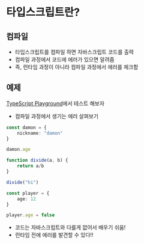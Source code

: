 # 타입스크립트란?
## 컴파일
- 타입스크립트를 컴파일 하면 자바스크립트 코드를 출력
- 컴파일 과정에서 코드에 에러가 있으면 알려줌
- 즉, 런타임 과정이 아니라 컴파일 과정에서 에러를 체크함

## 예제
[TypeScript Playground](https://www.typescriptlang.org/play)에서 테스트 해보자

- 컴파일 과정에서 생기는 에러 살펴보기
```ts
const damon = {
    nickname: "damon"
}

damon.age
```

```ts
function divide(a, b) {
    return a/b
}

divide("hi")
```

```ts
const player = {
    age: 12
}

player.age = false
```

- 코드는 자바스크립트와 다를게 없어서 배우기 쉬움!
- 런타임 전에 에러를 발견할 수 있다!!
